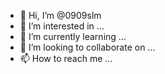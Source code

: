 - 👋 Hi, I’m @0909slm
- 👀 I’m interested in ...
- 🌱 I’m currently learning ...
- 💞️ I’m looking to collaborate on ...
- 📫 How to reach me ...

<!---
0909slm/0909slm is a ✨ special ✨ repository because its `README.md` (this file) appears on your GitHub profile.
You can click the Preview link to take a look at your changes.
--->
